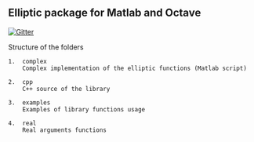 
## Elliptic package for Matlab and Octave

[![Gitter](https://badges.gitter.im/Join%20Chat.svg)](https://gitter.im/moiseevigor/elliptic?utm_source=badge&utm_medium=badge&utm_campaign=pr-badge)

Structure of the folders
	
	1. 	complex
		Complex implementation of the elliptic functions (Matlab script)
		
	2.	cpp
		C++ source of the library
		
	3.	examples
		Examples of library functions usage
		
	4.	real
		Real arguments functions
